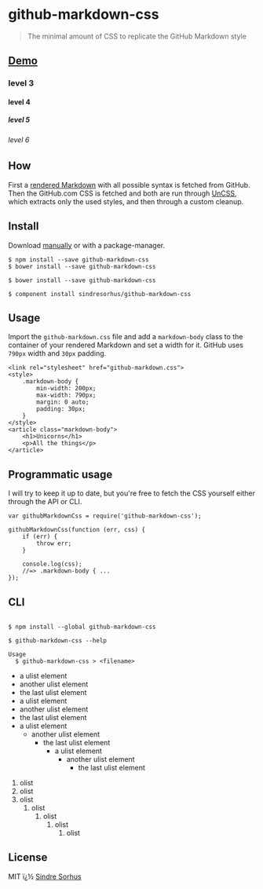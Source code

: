 # github-markdown-css

> The minimal amount of CSS to replicate the GitHub Markdown style

## [Demo](http://sindresorhus.com/github-markdown-css)

### level 3

#### level 4

##### level 5

###### level 6

## How

First a [rendered Markdown](fixture.md) with all possible syntax is fetched from GitHub. Then the GitHub.com CSS is fetched and both are run through [UnCSS](https://github.com/giakki/uncss), which extracts only the used styles, and then through a custom cleanup.

## Install

Download [manually](https://raw.githubusercontent.com/sindresorhus/github-markdown-css/gh-pages/github-markdown.css) or with a package-manager.
```
$ npm install --save github-markdown-css
$ bower install --save github-markdown-css
```
```
$ bower install --save github-markdown-css
```
```
$ component install sindresorhus/github-markdown-css
```

## Usage

Import the `github-markdown.css` file and add a `markdown-body` class to the container of your rendered Markdown and set a width for it. GitHub uses `790px` width and `30px` padding.
```
<link rel="stylesheet" href="github-markdown.css">
<style>
	.markdown-body {
		min-width: 200px;
		max-width: 790px;
		margin: 0 auto;
		padding: 30px;
	}
</style>
<article class="markdown-body">
	<h1>Unicorns</h1>
	<p>All the things</p>
</article>
```

## Programmatic usage

I will try to keep it up to date, but you're free to fetch the CSS yourself either through the API or CLI.
```
var githubMarkdownCss = require('github-markdown-css');

githubMarkdownCss(function (err, css) {
	if (err) {
		throw err;
	}

	console.log(css);
	//=> .markdown-body { ...
});
```

## CLI
```

$ npm install --global github-markdown-css
```
```
$ github-markdown-css --help

Usage
  $ github-markdown-css > <filename>
```

- a ulist element
- another ulist element
- the last ulist element
- a ulist element
- another ulist element
- the last ulist element
- a ulist element
    - another ulist element
        - the last ulist element
            - a ulist element
                - another ulist element
                    - the last ulist element
1. olist
1. olist
1. olist
    1. olist
        1. olist
            1. olist
                1. olist

## License

MIT ï¿½ [Sindre Sorhus](http://sindresorhus.com)
